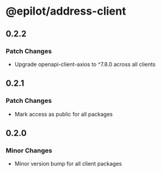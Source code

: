 # @epilot/address-client

## 0.2.2

### Patch Changes

- Upgrade openapi-client-axios to ^7.8.0 across all clients

## 0.2.1

### Patch Changes

- Mark access as public for all packages

## 0.2.0

### Minor Changes

- Minor version bump for all client packages
